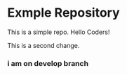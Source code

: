 # Exmple Repository

This is a simple repo. Hello Coders!

This is a second change.


### i am on develop branch